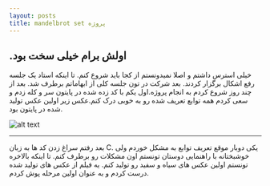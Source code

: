 ```yaml
---
layout: posts
title: mandelbrot set پروژه
---
```


## .اولش برام خیلی سخت بود

<!-- [my favorite website](http://www.google.com) -->

خیلی استرس داشتم و اصلا نمیدونستم از کجا باید شروع کنم. تا اینکه استاد یک جلسه رفع اشکال برگزار کردند.  بعد شرکت در تون جلسه کلی از ابهاماتم برطرف شد. بعد از چند روز شروع کردم به انجام پروژه.اول یکم با کد زده شده در پایتون سر و کله زدم و سعی کردم همه توابع تعریف شده رو به خوبی درک کنم.عکس زیر اولین عکس تولید شده در پایتون بود.

![alt text](C:/Users/Madika/git/FC01021/mandelbrot/output_2.png "first output in python")
<!-- ![alt text](../assets/images/grouppic.jpg "Team Picture") -->

---
<!-- **Test**: This is atest -->








بعد رفتم سراغ زدن کد ها به زبان C. یکی دوبار موقع تعریف توابع به مشکل خوردم ولی خوشبختانه با راهنمایی دوستان تونستم اون مشکلات رو برطرف کنم. تا اینکه بالاخره تونستم اولین عکس های سیاه و سفید رو تولید کنم. یه فیلم از عکس های تولید شده درست کردم و به عنوان اولین مرحله پوش کردم.
 